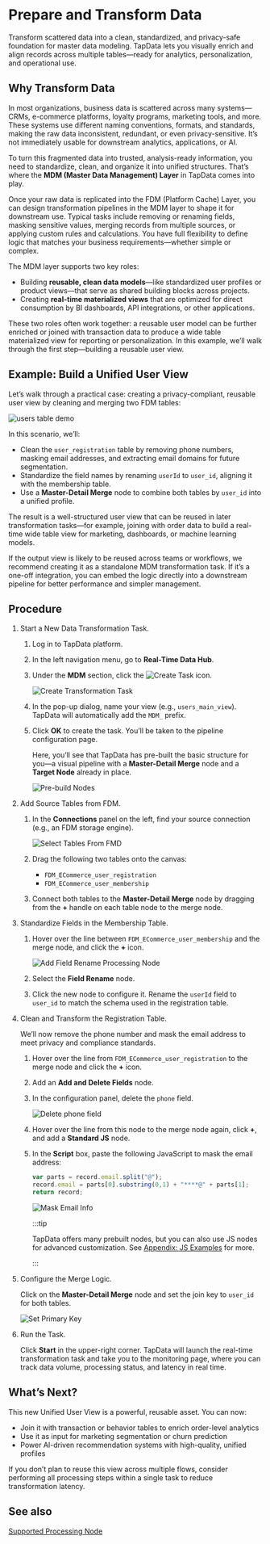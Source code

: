 # Prepare and Transform Data

Transform scattered data into a clean, standardized, and privacy-safe foundation for master data modeling. TapData lets you visually enrich and align records across multiple tables—ready for analytics, personalization, and operational use.

## Why Transform Data

In most organizations, business data is scattered across many systems—CRMs, e-commerce platforms, loyalty programs, marketing tools, and more. These systems use different naming conventions, formats, and standards, making the raw data inconsistent, redundant, or even privacy-sensitive. It’s not immediately usable for downstream analytics, applications, or AI.

To turn this fragmented data into trusted, analysis-ready information, you need to standardize, clean, and organize it into unified structures. That’s where the **MDM (Master Data Management) Layer** in TapData comes into play.

Once your raw data is replicated into the FDM (Platform Cache) Layer, you can design transformation pipelines in the MDM layer to shape it for downstream use. Typical tasks include removing or renaming fields, masking sensitive values, merging records from multiple sources, or applying custom rules and calculations. You have full flexibility to define logic that matches your business requirements—whether simple or complex.

The MDM layer supports two key roles:

- Building **reusable, clean data models**—like standardized user profiles or product views—that serve as shared building blocks across projects.
- Creating **real-time materialized views** that are optimized for direct consumption by BI dashboards, API integrations, or other applications.

These two roles often work together: a reusable user model can be further enriched or joined with transaction data to produce a wide table materialized view for reporting or personalization. In this example, we’ll walk through the first step—building a reusable user view.

## Example: Build a Unified User View

Let’s walk through a practical case: creating a privacy-compliant, reusable user view by cleaning and merging two FDM tables:

![users table demo](../../images/fmd_users_table_demo.png)

In this scenario, we’ll:

- Clean the `user_registration` table by removing phone numbers, masking email addresses, and extracting email domains for future segmentation.
- Standardize the field names by renaming `userId` to `user_id`, aligning it with the membership table.
- Use a **Master-Detail Merge** node to combine both tables by `user_id` into a unified profile.

The result is a well-structured user view that can be reused in later transformation tasks—for example, joining with order data to build a real-time wide table view for marketing, dashboards, or machine learning models.

If the output view is likely to be reused across teams or workflows, we recommend creating it as a standalone MDM transformation task. If it’s a one-off integration, you can embed the logic directly into a downstream pipeline for better performance and simpler management.

## Procedure

1. Start a New Data Transformation Task.

   1. Log in to TapData platform.

   2. In the left navigation menu, go to **Real-Time Data Hub**.

   3. Under the **MDM** section, click the ![Create Task](../../images/build_mv_in_mdm.png) icon.

      ![Create Transformation Task](../../images/create_transformation_task_mdm.png)

   4. In the pop-up dialog, name your view (e.g., `users_main_view`). TapData will automatically add the `MDM_` prefix.

   5. Click **OK** to create the task. You’ll be taken to the pipeline configuration page.

      Here, you’ll see that TapData has pre-built the basic structure for you—a visual pipeline with a **Master-Detail Merge** node and a **Target Node** already in place.
      
      ![Pre-build Nodes](../../images/pre_build_in_mdm.png)

2. Add Source Tables from FDM.

   1. In the **Connections** panel on the left, find your source connection (e.g., an FDM storage engine).

      ![Select Tables From FMD](../../images/select_tables_from_fdm.png)

   2. Drag the following two tables onto the canvas:

      - `FDM_ECommerce_user_registration`
      - `FDM_ECommerce_user_membership`

   3. Connect both tables to the **Master-Detail Merge** node by dragging from the **+** handle on each table node to the merge node.

3. Standardize Fields in the Membership Table.

   1. Hover over the line between `FDM_ECommerce_user_membership` and the merge node, and click the **+** icon.

      ![Add Field Rename Processing Node](../../images/add_field_rename_node.png)

   2. Select the **Field Rename** node.

   3. Click the new node to configure it. Rename the `userId` field to `user_id` to match the schema used in the registration table.

4. Clean and Transform the Registration Table.

   We’ll now remove the phone number and mask the email address to meet privacy and compliance standards.

   1. Hover over the line from `FDM_ECommerce_user_registration` to the merge node and click the **+** icon.

   2. Add an **Add and Delete Fields** node.

   3. In the configuration panel, delete the `phone` field.

      ![Delete phone field](../../images/delete_phone_field.png)

   4. Hover over the line from this node to the merge node again, click **+**, and add a **Standard JS** node.

   5. In the **Script** box, paste the following JavaScript to mask the email address:

      ```js
      var parts = record.email.split("@");
      record.email = parts[0].substring(0,1) + "****@" + parts[1];
      return record;
      ```

      ![Mask Email Info](../../images/mask_email_info.png)

      :::tip

      TapData offers many prebuilt nodes, but you can also use JS nodes for advanced customization. See [Appendix: JS Examples](../../appendix/standard-js.md) for more.

      :::

5. Configure the Merge Logic.

   Click on the **Master-Detail Merge** node and set the join key to `user_id` for both tables.

   ![Set Primary Key](../../images/set_primary_key_for_user.png)

6. Run the Task.

   Click **Start** in the upper-right corner. TapData will launch the real-time transformation task and take you to the monitoring page, where you can track data volume, processing status, and latency in real time.

## What’s Next?

This new Unified User View is a powerful, reusable asset. You can now:

- Join it with transaction or behavior tables to enrich order-level analytics
- Use it as input for marketing segmentation or churn prediction
- Power AI-driven recommendation systems with high-quality, unified profiles

If you don’t plan to reuse this view across multiple flows, consider performing all processing steps within a single task to reduce transformation latency.

## See also

[Supported Processing Node](../../data-transformation/process-node.md)
